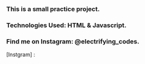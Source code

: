 ### This is a small practice project.

### Technologies Used: HTML & Javascript.

### Find me on Instagram: @electrifying_codes.

[Instgram] :